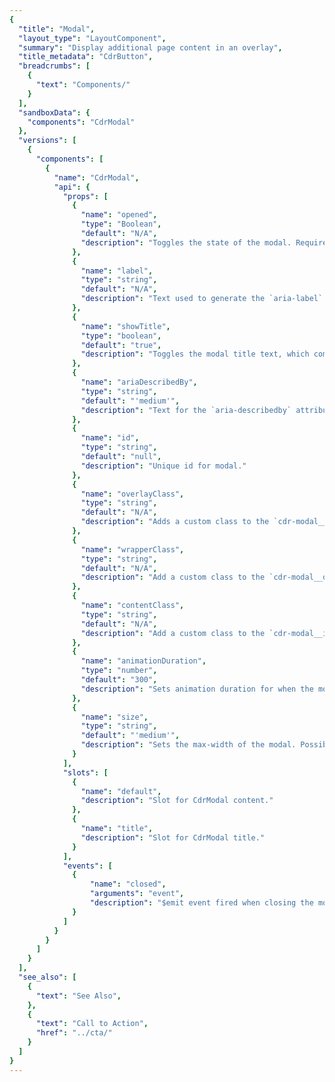 ```yaml
---
{
  "title": "Modal",
  "layout_type": "LayoutComponent",
  "summary": "Display additional page content in an overlay",
  "title_metadata": "CdrButton",
  "breadcrumbs": [
    {
      "text": "Components/"
    }
  ],
  "sandboxData": {
    "components": "CdrModal"
  },
  "versions": [
    {
      "components": [
        {
          "name": "CdrModal",
          "api": {
            "props": [
              {
                "name": "opened",
                "type": "Boolean",
                "default": "N/A",
                "description": "Toggles the state of the modal. Required."
              },
              {
                "name": "label",
                "type": "string",
                "default": "N/A",
                "description": "Text used to generate the `aria-label` attribute as well as the modal title text, if `labelSlot` is empty. Required."
              },
              {
                "name": "showTitle",
                "type": "boolean",
                "default": "true",
                "description": "Toggles the modal title text, which comes from `label` or `labelSlot`."
              },
              {
                "name": "ariaDescribedBy",
                "type": "string",
                "default": "'medium'",
                "description": "Text for the `aria-describedby` attribute."
              },
              {
                "name": "id",
                "type": "string",
                "default": "null",
                "description": "Unique id for modal."
              },
              {
                "name": "overlayClass",
                "type": "string",
                "default": "N/A",
                "description": "Adds a custom class to the `cdr-modal__overlay` div."
              },
              {
                "name": "wrapperClass",
                "type": "string",
                "default": "N/A",
                "description": "Add a custom class to the `cdr-modal__outerWrap` div."
              },
              {
                "name": "contentClass",
                "type": "string",
                "default": "N/A",
                "description": "Add a custom class to the `cdr-modal__innerWrap` div."
              },
              {
                "name": "animationDuration",
                "type": "number",
                "default": "300",
                "description": "Sets animation duration for when the modal is closed."
              },
              {
                "name": "size",
                "type": "string",
                "default": "'medium'",
                "description": "Sets the max-width of the modal. Possible values: { 'medium' | 'large' }"
              }
            ],
            "slots": [
              {
                "name": "default",
                "description": "Slot for CdrModal content."
              },
              {
                "name": "title",
                "description": "Slot for CdrModal title."
              }
            ],
            "events": [
              {
                  "name": "closed",
                  "arguments": "event",
                  "description": "$emit event fired when closing the modal."
              }
            ]
          }
        }
      ]
    }
  ],
  "see_also": [
    {
      "text": "See Also",
    },
    {
      "text": "Call to Action",
      "href": "../cta/"
    }
  ]
}
---
```


<cdr-doc-tabs>
<template slot="Overview">
<cdr-doc-table-of-contents-shell tab-name="Overview">

<cdr-doc-example-code-pair repository-href="/src/components/modal"
:sandbox-data="$page.frontmatter.sandboxData" :model="{ opened: false }">

```html
<cdr-button
  @click="opened = true"
  aria-haspopup="dialog"
>Show Modal
</cdr-button>

<cdr-modal
  label="Add to Cart"
  :opened="opened"
  @closed="opened = false"
  aria-described-by="description"
>
  <template slot="title">
    <cdr-text
      tag="h1"
      modifier="heading-600"
    >Add to Cart
    </cdr-text>
  </template>
  <p>Lorem ipsum dolor sit amet, consectetur adipiscing elit. Donec sit amet dictum ipsum.</p>
</cdr-modal>
```
</cdr-doc-example-code-pair>

## Accessibility

To ensure that usage of this component complies with accessibility guidelines, do the following:

- All text content within the modal is read by screen readers, including the Close button text
- Only the content in the modal is read by the screen reader. Content outside modal is not read when the modal is in focus
- Modal can be closed using the keyboard (ESC key), Close button, or by clicking outside of modal

This component has compliance with WCAG guidelines by:
- Select the appropriate attributes and aria roles: 
  - For modal without title: aria-label
  - For short modal: aria-describedby
  - For longer modal: assign role="document" to the modal content
- Use the `aria-hidden` and `tabindex="-1"` on focusable items for all content outside of the modal

</cdr-doc-table-of-contents-shell>
</template>

<template slot="Guidelines">
  <cdr-doc-table-of-contents-shell>

## Use When

- Displaying important information users need to respond to
- Displaying non-essential content related to the underlying page that exceeds 560 characters


## Don't Use When

- Displaying limited additional page content
- Providing status feedback or messages

## The Basics

- Use modals sparingly. Modals are disruptive and their sudden appearance forces users to stop their current task and focus on the modal content
- Two width options are available: 600px (default) and 800px (large)
- Headlines should not exceed 68 characters
- Modal centers within the page
- Keep modal titles succinct and informative 

## Behavior

- If two buttons are needed, place the primary button on the left and the secondary button on the right. Stack buttons at XS
- Content behind modal does not scroll and cannot be interacted with in any way
- Gradient is added at bottom to signify further scrollable content
- Modal is dismissed by: 
  - Clicking the Close button 
  - Interacting with the overlay background
  - Pressing the escape key (ESC)
- Modal opens one at a time and are never displayed in groups

</cdr-doc-table-of-contents-shell>
</template>

<template slot="API">
<cdr-doc-table-of-contents-shell>

## Props

<cdr-doc-api type="prop" :api-data="$page.frontmatter.versions[0].components[0].api.props" />

## Slots

<cdr-doc-api type="slot" :api-data="$page.frontmatter.versions[0].components[0].api.slots" />

## Events

<cdr-doc-api type="slot" :api-data="$page.frontmatter.versions[0].components[0].api.events" :slots-getting-started-link="false" />

## Usage

```vue
<cdr-modal
  label="Add to Cart"
  :opened="opened"
  @closed="closed"
  aria-described-by="description"
>
  <template slot="title">
    <cdr-text
        tag="h1"
        modifier="heading-600"
      >Add to Cart
    </cdr-text>
  </template>
  <p>Lorem ipsum dolor sit amet, consectetur adipiscing elit. Donec sit amet dictum ipsum.</p>
</cdr-modal>
```

## Modal Title

If the `title` slot is left empty, the `label` prop will be rendered as the title. The title can be hidden altogether, by setting `showTitle` to `false`.

When using the `label` slot, pass in CdrText to use appropriate header styles.

```vue{3,4}
<template slot="title">
  <cdr-text
    tag="h1"
    modifier="heading-600"
  >Add to Cart
  </cdr-text>
</template>
```

## Size

The modal `size` prop controls the max-width of the modal. `medium` maps to a max-width of 600px; `large` is 800px. 

## Scroll Behavior

The modal content area will scroll vertically if there's enough to force an overflow. The modal title does not scroll; it will stay affixed to the top of the modal.

## Accessibility

If your modal is launched by a button, be sure to add `aria-haspopup="dialog"` to the button element.

```vue
<template>
  <cdr-button
    aria-haspopup="dialog"
  >Launch modal</cdr-button>
</template>
```

</cdr-doc-table-of-contents-shell>
</template>

</cdr-doc-tabs>
 